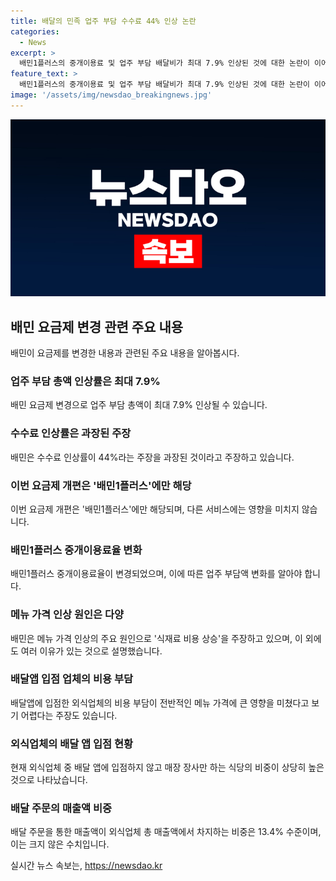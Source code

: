 ```yaml
---
title: 배달의 민족 업주 부담 수수료 44% 인상 논란
categories:
  - News
excerpt: >
  배민1플러스의 중개이용료 및 업주 부담 배달비가 최대 7.9% 인상된 것에 대한 논란이 이어지고 있지만, 배민은 이는 과장된 주장이라고 주장했다. 이번 요금제 개편은 배민1플러스에만 적용되며, 중개이용료율 인상과 배달비 인하를 함께 적용했다고 설명했다. 실제로 1만원~2만5000원 주문을 기준으로 총 부담액은 7.9%까지 증가하지만, 이는 업주 부담 배달비 인하로 인해 중개이용료 인상분을 상쇄한 결과이다. 또한, 중개이용료율 개편이 메뉴 가격 인상의 주요 요인은 아니라고 주장하며, 외식업주들의 메뉴가격 인상의 원인으로 식재료 비용 상승을 꼽는다고 언급했다.
feature_text: >
  배민1플러스의 중개이용료 및 업주 부담 배달비가 최대 7.9% 인상된 것에 대한 논란이 이어지고 있지만, 배민은 이는 과장된 주장이라고 주장했다. 이번 요금제 개편은 배민1플러스에만 적용되며, 중개이용료율 인상과 배달비 인하를 함께 적용했다고 설명했다. 실제로 1만원~2만5000원 주문을 기준으로 총 부담액은 7.9%까지 증가하지만, 이는 업주 부담 배달비 인하로 인해 중개이용료 인상분을 상쇄한 결과이다. 또한, 중개이용료율 개편이 메뉴 가격 인상의 주요 요인은 아니라고 주장하며, 외식업주들의 메뉴가격 인상의 원인으로 식재료 비용 상승을 꼽는다고 언급했다.
image: '/assets/img/newsdao_breakingnews.jpg'
---
```


<p><img src="/assets/img/newsdao_breakingnews.jpg" alt="flaretime 속보" /></p>

<h2 data-ke-size="size26">배민 요금제 변경 관련 주요 내용</h2>

<p data-ke-size="size16">배민이 요금제를 변경한 내용과 관련된 주요 내용을 알아봅시다.</p>

<h3>업주 부담 총액 인상률은 최대 7.9%</h3>

<p data-ke-size="size16">배민 요금제 변경으로 업주 부담 총액이 최대 7.9% 인상될 수 있습니다.</p>

<h3>수수료 인상률은 과장된 주장</h3>

<p data-ke-size="size16">배민은 수수료 인상률이 44%라는 주장을 과장된 것이라고 주장하고 있습니다.</p>

<h3>이번 요금제 개편은 '배민1플러스'에만 해당</h3>

<p data-ke-size="size16">이번 요금제 개편은 '배민1플러스'에만 해당되며, 다른 서비스에는 영향을 미치지 않습니다.</p>

<h3>배민1플러스 중개이용료율 변화</h3>

<p data-ke-size="size16">배민1플러스 중개이용료율이 변경되었으며, 이에 따른 업주 부담액 변화를 알아야 합니다.</p>

<h3>메뉴 가격 인상 원인은 다양</h3>

<p data-ke-size="size16">배민은 메뉴 가격 인상의 주요 원인으로 '식재료 비용 상승'을 주장하고 있으며, 이 외에도 여러 이유가 있는 것으로 설명했습니다.</p>

<h3>배달앱 입점 업체의 비용 부담</h3>

<p data-ke-size="size16">배달앱에 입점한 외식업체의 비용 부담이 전반적인 메뉴 가격에 큰 영향을 미쳤다고 보기 어렵다는 주장도 있습니다.</p>

<h3>외식업체의 배달 앱 입점 현황</h3>

<p data-ke-size="size16">현재 외식업체 중 배달 앱에 입점하지 않고 매장 장사만 하는 식당의 비중이 상당히 높은 것으로 나타났습니다.</p>

<h3>배달 주문의 매출액 비중</h3>

<p data-ke-size="size16">배달 주문을 통한 매출액이 외식업체 총 매출액에서 차지하는 비중은 13.4% 수준이며, 이는 크지 않은 수치입니다.</p>
실시간 뉴스 속보는, <a href="https://newsdao.kr" rel="dofollow">https://newsdao.kr</a>


